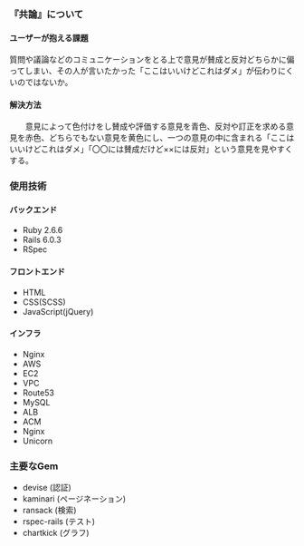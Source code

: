 ### 『共論』について

#### ユーザーが抱える課題
 質問や議論などのコミュニケーションをとる上で意見が賛成と反対どちらかに偏ってしまい、その人が言いたかった「ここはいいけどこれはダメ」が伝わりにくいのではないか。

#### 解決方法
　　意見によって色付けをし賛成や評価する意見を青色、反対や訂正を求める意見を赤色、どちらでもない意見を黄色にし、一つの意見の中に含まれる「ここはいいけどこれはダメ」「〇〇には賛成だけど××には反対」という意見を見やすくする。

### 使用技術
#### バックエンド
* Ruby 2.6.6
* Rails 6.0.3
* RSpec
#### フロントエンド
* HTML
* CSS(SCSS)
* JavaScript(jQuery)
#### インフラ
* Nginx
* AWS
 * EC2
 * VPC
 * Route53
 * MySQL
 * ALB
 * ACM
* Nginx
* Unicorn

### 主要なGem
* devise (認証)
* kaminari (ページネーション)
* ransack (検索)
* rspec-rails (テスト)
* chartkick (グラフ)
